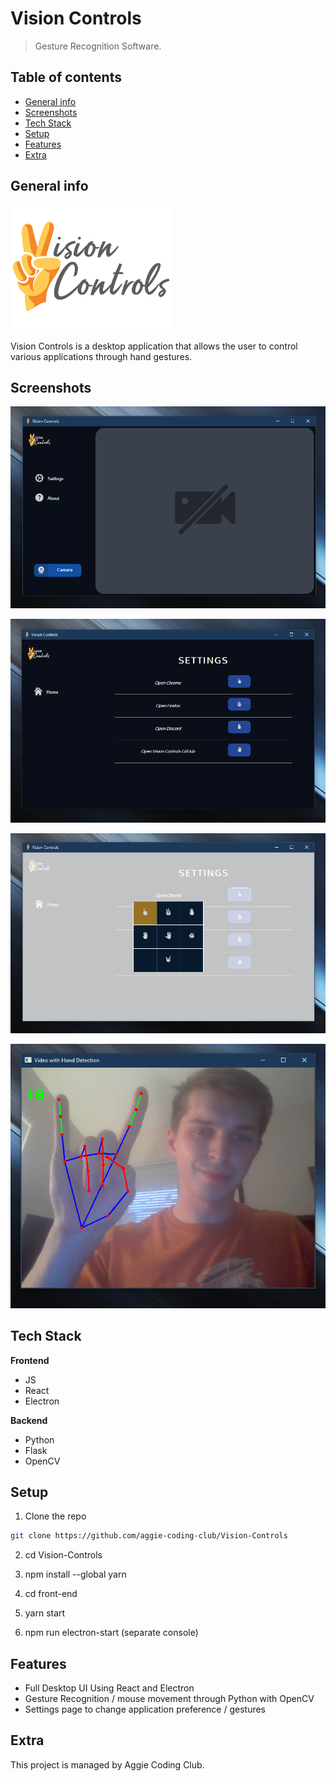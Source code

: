 # Vision Controls
> Gesture Recognition Software.

## Table of contents
* [General info](#general-info)
* [Screenshots](#screenshots)
* [Tech Stack](#tech-stack)
* [Setup](#setup)
* [Features](#features)
* [Extra](#extra)

## General info
<img src="./assets/readme/logo.png" width="259.4" height="200" />

Vision Controls is a desktop application that allows the user to control various applications through hand gestures.


## Screenshots
<!-- <img src="./assets/readme/ss1.png" width="713.25" height="456.75" /> -->
![ss1](./assets/readme/ss1.png)

<!-- <img src="./assets/readme/ss2.png" width="713.25" height="462" /> -->
![ss1](./assets/readme/ss2.png)

<!-- <img src="./assets/readme/ss3.png" width="713.25" height="459.75" /> -->
![ss1](./assets/readme/ss3.png)

<!-- <img src="./assets/readme/ss4.png" width="516" height="432.75" /> -->
![ss1](./assets/readme/ss4.png)

## Tech Stack
**Frontend**

* JS
* React
* Electron

**Backend**

* Python
* Flask
* OpenCV

## Setup
1. Clone the repo
```sh
git clone https://github.com/aggie-coding-club/Vision-Controls
```
2. cd Vision-Controls

3. npm install --global yarn

4. cd front-end

5. yarn start

6. npm run electron-start (separate console)

## Features
* Full Desktop UI Using React and Electron
* Gesture Recognition / mouse movement through Python with OpenCV 
* Settings page to change application preference / gestures

## Extra

This project is managed by Aggie Coding Club.

